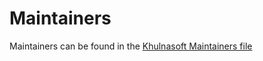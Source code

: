 # Maintainers

Maintainers can be found in the [Khulnasoft Maintainers file](https://github.com/khulnasoft/community/blob/main/roles/Maintainers.md)
